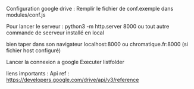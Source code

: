 Configuration google drive :
Remplir le fichier de conf.exemple dans modules/conf.js 

Pour lancer le serveur : 
python3 -m http.server 8000 ou tout autre commande de seerveur installé en local

bien taper dans son navigateur localhost:8000 ou chromatique.fr:8000 (si fichier host configuré)

Lancer la connexion a google
Executer 
listfolder


liens importants : 
Api ref : https://developers.google.com/drive/api/v3/reference

